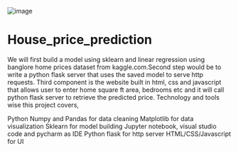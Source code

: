 ![image](https://github.com/Chatterjee-Payel/House_price_prediction/assets/98272915/02b383c7-e184-4155-b64f-2ea9b19f3079)



# House_price_prediction
We will first build a model using sklearn and linear regression using banglore home prices dataset from kaggle.com.Second step would be to write a python flask server that uses the saved model to serve http requests. Third component is the website built in html, css and javascript that allows user to enter home square ft area, bedrooms etc and it will call python flask server to retrieve the predicted price. 
Technology and tools wise this project covers,

Python
Numpy and Pandas for data cleaning
Matplotlib for data visualization
Sklearn for model building
Jupyter notebook, visual studio code and pycharm as IDE
Python flask for http server
HTML/CSS/Javascript for UI
